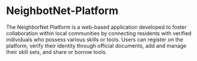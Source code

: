 # NeighbotNet-Platform
The NeighborNet Platform is a web-based application developed to foster collaboration within local communities by connecting residents with verified individuals who possess various skills or tools. Users can register on the platform, verify their identity through official documents, add and manage their skill sets, and share or borrow tools.
